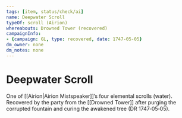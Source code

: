 ```yaml
---
tags: [item, status/check/ai]
name: Deepwater Scroll
typeOf: scroll (Airion)
whereabouts: Drowned Tower (recovered)
campaignInfo:
- {campaign: GL, type: recovered, date: 1747-05-05}
dm_owner: none
dm_notes: none
---
```

# Deepwater Scroll

One of [[Airion|Airion Mistspeaker]]’s four elemental scrolls (water). Recovered by the party from the [[Drowned Tower]] after purging the corrupted fountain and curing the awakened tree (DR 1747‑05‑05).
